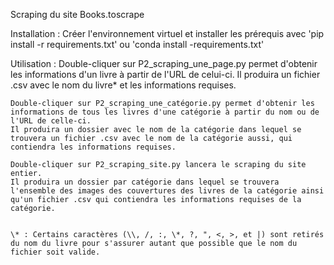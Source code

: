 Scraping du site Books.toscrape

Installation :
	Créer l'environnement virtuel et installer les prérequis avec 'pip install -r requirements.txt' ou 'conda install -requirements.txt'
	
Utilisation :
	Double-cliquer sur P2_scraping_une_page.py permet d'obtenir les informations d'un livre à partir de l'URL de celui-ci. Il produira un fichier .csv avec le nom du livre\* et les informations requises.
	
	Double-cliquer sur P2_scraping_une_catégorie.py permet d'obtenir les informations de tous les livres d'une catégorie à partir du nom ou de l'URL de celle-ci.
	Il produira un dossier avec le nom de la catégorie dans lequel se trouvera un fichier .csv avec le nom de la catégorie aussi, qui contiendra les informations requises.
	
	Double-cliquer sur P2_scraping_site.py lancera le scraping du site entier.
	Il produira un dossier par catégorie dans lequel se trouvera l'ensemble des images des couvertures des livres de la catégorie ainsi qu'un fichier .csv qui contiendra les informations requises de la catégorie.
	
	
	\* : Certains caractères (\\, /, :, \*, ?, ", <, >, et |) sont retirés du nom du livre pour s'assurer autant que possible que le nom du fichier soit valide.

